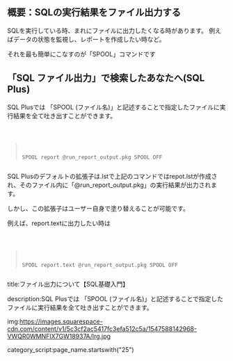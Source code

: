 



## 概要：SQLの実行結果をファイル出力する

SQLを実行している時、まれにファイルに出力したくなる時があります。
例えばデータの状態を監視し、レポートを作成したい時など。

それを最も簡単にこなすのが「SPOOL」コマンドです

## 「SQL ファイル出力」で検索したあなたへ(SQL Plus)

SQL Plusでは 「SPOOL (ファイル名)」と記述することで指定したファイルに実行結果を全て吐き出すことができます。

<code><pre>
> SPOOL report
> @run_report_output.pkg
> SPOOL OFF
</pre></code>

SQL Plusのデフォルトの拡張子は.lstで上記のコマンドではrepot.lstが作成され、そのファイル内に「@run_report_output.pkg」の実行結果が出力されます。

しかし、この拡張子はユーザー自身で塗り替えることが可能です。

例えば、report.textに出力したい時は

<code><pre>
> SPOOL report.text
> @run_report_output.pkg
> SPOOL OFF
</pre></code>







title:ファイル出力について【SQL基礎入門】

description:SQL Plusでは 「SPOOL (ファイル名)」と記述することで指定したファイルに実行結果を全て吐き出すことができます。


img:https://images.squarespace-cdn.com/content/v1/5c3cf2ac5417fc3efa512c5a/1547588142968-VWQR0WMNFIX7GW18937A/lrg.jpg




category_script:page_name.startswith("25")

